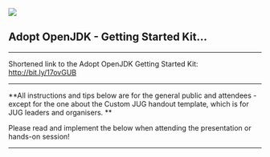 ![](https://avatars1.githubusercontent.com/u/1673867?v=3&s=75) 
## Adopt OpenJDK - Getting Started Kit...
---

Shortened link to the Adopt OpenJDK Getting Started Kit: http://bit.ly/17ovGUB

---

**All instructions and tips below are for the general public and attendees - except for the one about the Custom JUG handout template, which is for JUG leaders and organisers.
**

Please read and implement the below when attending the presentation or hands-on session!

---

```
```

